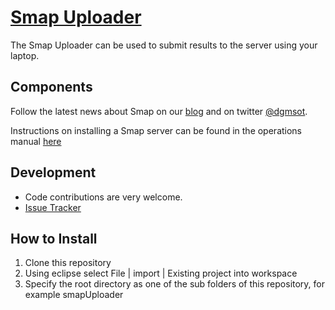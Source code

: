 [Smap Uploader](http://www.smap.com.au) 
======

The Smap Uploader can be used to submit results to the server using your laptop.  

Components
----------

Follow the latest news about Smap on our [blog](http://blog.smap.com.au) and on twitter [@dgmsot](https://twitter.com/dgmsot).

Instructions on installing a Smap server can be found in the operations manual [here](http://www.smap.com.au/downloads.shtml)

Development
-----------
* Code contributions are very welcome. 
* [Issue Tracker](https://github.com/smap-consulting/smapserver/issues)

How to Install
--------------
1) Clone this repository
2) Using eclipse select File | import | Existing project into workspace
3) Specify the root directory as one of the sub folders of this repository, for example smapUploader

